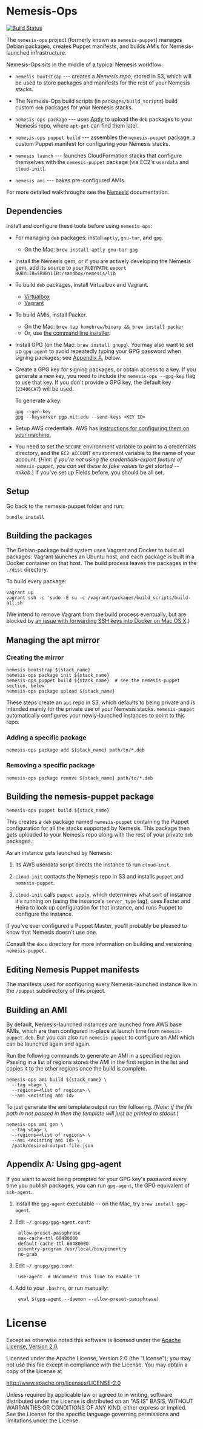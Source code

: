 # Nemesis-Ops
[![Build Status](https://magnum.travis-ci.com/acquia/nemesis-puppet.svg?token=fuZxkY8h1TVDnxYTXZSB&branch=master)](https://magnum.travis-ci.com/acquia/nemesis-puppet)

The `nemesis-ops` project (formerly known as `nemesis-puppet`) manages
Debian packages, creates Puppet manifests, and builds AMIs for
Nemesis-launched infrastructure.

Nemesis-Ops sits in the middle of a typical Nemesis workflow:

* `nemesis bootstrap` --- creates a *Nemesis repo*, stored in S3,
  which will be used to store packages and manifests for the rest of
  your Nemesis stacks.

* The Nemesis-Ops build scripts (in `packages/build_scripts`) build
  custom `deb` packages for your Nemesis stacks.

* `nemesis-ops package` --- uses [Aptly](http://www.aptly.info/) to
  upload the `deb` packages to your Nemesis repo, where `apt-get` can
  find them later.

* `nemesis-ops puppet build` --- assembles the `nemesis-puppet`
  package, a custom Puppet manifest for configuring your Nemesis
  stacks.

* `nemesis launch` --- launches CloudFormation stacks that configure
  themselves with the `nemesis-puppet` package (via EC2's `userdata`
  and `cloud-init`).

* `nemesis ami` --- bakes pre-configured AMIs.

For more detailed walkthroughs see the
[Nemesis](https://github.com/acquia/nemesis) documentation.

## Dependencies

Install and configure these tools before using `nemesis-ops`:

  - For managing `deb` packages: install `aptly`, `gnu-tar`, and `gpg`.
    - On the Mac: `brew install aptly gnu-tar gpg`

  - Install the Nemesis gem, or if you are actively developing the
    Nemesis gem, add its source to your `RUBYPATH`: `export
    RUBYLIB=$RUBYLIB:/sandbox/nemesis/lib`

  - To build `deb` packages, install Virtualbox and Vagrant.
    - [Virtualbox](https://www.virtualbox.org/wiki/Downloads)
    - [Vagrant](https://www.vagrantup.com/downloads.html)

  - To build AMIs, install Packer.
    - On the Mac: `brew tap homebrew/binary && brew install packer`
    - Or, use
      [the command line installer](https://packer.io/downloads.html).

  - Install GPG (on the Mac: `brew install gnupg`). You may also want
    to set up `gpg-agent` to avoid repeatedly typing your GPG password
    when signing packages; see
    [Appendix A](#appendixa:usinggpg-agent), below.

  - Create a GPG key for signing packages, or obtain access to a
    key. If you generate a new key, you need to include the
    `nemesis-ops --gpg-key` flag to use that key. If you don't provide
    a GPG key, the default key (`23406CA7`) will be used.

    To generate a key:
    ````
    gpg --gen-key
    gpg --keyserver pgp.mit.edu --send-keys <KEY ID>
    ````

  - Setup AWS credentials. AWS has [instructions for configuring them on your machine.](http://docs.aws.amazon.com/cli/latest/userguide/cli-chap-getting-started.html)

  - You need to set the `SECURE` environment variable to point to a
    credentials directory, and the `EC2_ACCOUNT` environment variable
    to the name of your account. (*Hint: if you're not using the
    credentials-export feature of `nemesis-puppet`, you can set these to
    fake values to get started -- mikeb.*) If you've set up Fields
    before, you should be all set.

## Setup

Go back to the nemesis-puppet folder and run:

    bundle install

## Building the packages

The Debian-package build system uses Vagrant and Docker to build all
packages: Vagrant launches an Ubuntu host, and each package is built
in a Docker container on that host. The build process leaves the
packages in the `./dist` directory.

To build every package:

    vagrant up
    vagrant ssh -c 'sudo -E su -c /vagrant/packages/build_scripts/build-all.sh'

(We intend to remove Vagrant from the build process eventually, but
are blocked by
[an issue with forwarding SSH keys into Docker on Mac OS X](https://github.com/docker/docker/issues/6396).)


## Managing the apt mirror

### Creating the mirror

    nemesis bootstrap ${stack_name}
    nemesis-ops package init ${stack_name}
    nemesis-ops puppet build ${stack_name}  # see the nemesis-puppet section, below
    nemesis-ops package upload ${stack_name}

These steps create an `apt` repo in S3, which defaults to being
private and is intended mainly for the private use of your Nemesis
stacks. `nemesis-puppet` automatically configures your newly-launched
instances to point to this repo.

### Adding a specific package

    nemesis-ops package add ${stack_name} path/to/*.deb

### Removing a specific package

    nemesis-ops package remove ${stack_name} path/to/*.deb


## Building the nemesis-puppet package

    nemesis-ops puppet build ${stack_name}

This creates a `deb` package named `nemesis-puppet` containing the
Puppet configuration for all the stacks supported by Nemesis. This
package then gets uploaded to your Nemesis repo along with the rest of
your private `deb` packages.

As an instance gets launched by Nemesis:

1. Its AWS userdata script directs the instance to run `cloud-init`.

2. `cloud-init` contacts the Nemesis repo in S3 and installs `puppet`
   and `nemesis-puppet`.

3. `cloud-init` calls `puppet apply`, which determines what sort of
   instance it's running on (using the instance's `server_type` tag),
   uses Facter and Heira to look up configuration for that instance,
   and runs Puppet to configure the instance.

If you've ever configured a Puppet Master, you'll probably be pleased
to know that Nemesis doesn't use one.

Consult the `docs` directory for more information on building and
versioning `nemesis-puppet`.

## Editing Nemesis Puppet manifests

The manifests used for configuring every Nemesis-launched instance
live in the `/puppet` subdirectory of this project.

## Building an AMI

By default, Nemesis-launched instances are launched from AWS base
AMIs, which are then configured in-place at launch time from
`nemesis-puppet.deb`. But you can also run `nemesis-puppet` to
configure an AMI which can be launched again and again.

Run the following commands to generate an AMI in a specified region.
Passing in a list of regions stores the AMI in the first region in the
list and copies it to the other regions once the build is complete.

    nemesis-ops ami build ${stack_name} \
      --tag <tag> \
      --regions=<list of regions> \
      --ami <existing ami id>

To just generate the ami template output run the following. (_Note: if
the file path in not passed in then the template will just be printed
to stdout._)

    nemesis-ops ami gen \
      --tag <tag> \
      --regions=<list of regions> \
      --ami <existing ami id> \
      /path/desired-output-file.json

## Appendix A: Using gpg-agent

If you want to avoid being prompted for your GPG key's password every
time you publish packages, you can run `gpg-agent`, the GPG equivalent
of `ssh-agent`.

1. Install the `gpg-agent` executable -- on the Mac, try `brew install gpg-agent`.
2. Edit `~/.gnupg/gpg-agent.conf`:

        allow-preset-passphrase
        max-cache-ttl 60480000
        default-cache-ttl 60480000
        pinentry-program /usr/local/bin/pinentry
        no-grab

3. Edit `~/.gnupg/gpg.conf`:

        use-agent  # Uncomment this line to enable it

4. Add to your `.bashrc`, or run manually:

        eval $(gpg-agent --daemon --allow-preset-passphrase)

# License

Except as otherwise noted this software is licensed under the [Apache License, Version 2.0](http://www.apache.org/licenses/LICENSE-2.0.html).

Licensed under the Apache License, Version 2.0 (the "License");
you may not use this file except in compliance with the License.
You may obtain a copy of the License at

  http://www.apache.org/licenses/LICENSE-2.0

Unless required by applicable law or agreed to in writing, software
distributed under the License is distributed on an "AS IS" BASIS,
WITHOUT WARRANTIES OR CONDITIONS OF ANY KIND, either express or implied.
See the License for the specific language governing permissions and
limitations under the License.
